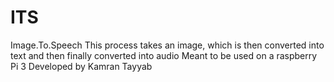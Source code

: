 # ITS
Image.To.Speech
This process takes an image, which is then converted into text and then finally converted into audio 
Meant to be used on a raspberry Pi 3
Developed by Kamran Tayyab
